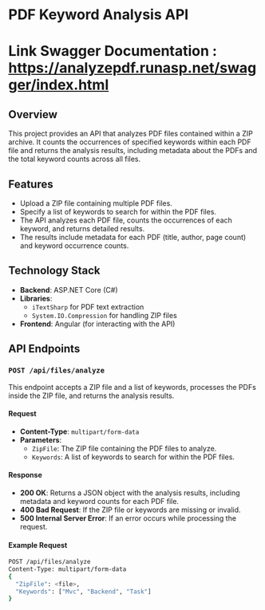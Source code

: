 # PDF Keyword Analysis API
# Link Swagger Documentation : https://analyzepdf.runasp.net/swagger/index.html

## Overview

This project provides an API that analyzes PDF files contained within a ZIP archive. It counts the occurrences of specified keywords within each PDF file and returns the analysis results, including metadata about the PDFs and the total keyword counts across all files.

## Features

- Upload a ZIP file containing multiple PDF files.
- Specify a list of keywords to search for within the PDF files.
- The API analyzes each PDF file, counts the occurrences of each keyword, and returns detailed results.
- The results include metadata for each PDF (title, author, page count) and keyword occurrence counts.

## Technology Stack

- **Backend**: ASP.NET Core (C#)
- **Libraries**:
  - `iTextSharp` for PDF text extraction
  - `System.IO.Compression` for handling ZIP files
- **Frontend**: Angular (for interacting with the API)

## API Endpoints

### `POST /api/files/analyze`

This endpoint accepts a ZIP file and a list of keywords, processes the PDFs inside the ZIP file, and returns the analysis results.

#### Request

- **Content-Type**: `multipart/form-data`
- **Parameters**:
  - `ZipFile`: The ZIP file containing the PDF files to analyze.
  - `Keywords`: A list of keywords to search for within the PDF files.

#### Response

- **200 OK**: Returns a JSON object with the analysis results, including metadata and keyword counts for each PDF file.
- **400 Bad Request**: If the ZIP file or keywords are missing or invalid.
- **500 Internal Server Error**: If an error occurs while processing the request.

#### Example Request

```bash
POST /api/files/analyze
Content-Type: multipart/form-data
{
  "ZipFile": <file>,
  "Keywords": ["Mvc", "Backend", "Task"]
}
